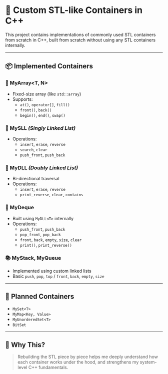 # 🚀 Custom STL-like Containers in C++

This project contains implementations of commonly used STL containers from scratch in C++, built from scratch without using any STL containers internally.

---

## 📦 Implemented Containers

### 🧱 MyArray<T, N>
- Fixed-size array (like `std::array`)
- Supports:
  - `at()`, `operator[]`, `fill()`
  - `front()`, `back()`
  - `begin()`, `end()`, `swap()`

### 🔗 MySLL<T> *(Singly Linked List)*
- Operations:
  - `insert`, `erase`, `reverse`
  - `search`, `clear`
  - `push_front`, `push_back`

### 🔁 MyDLL<T> *(Doubly Linked List)*
- Bi-directional traversal
- Operations:
  - `insert`, `erase`, `reverse`
  - `print_reverse`, `clear`, `contains`

### 🧃 MyDeque<T>
- Built using `MyDLL<T>` internally
- Operations:
  - `push_front`, `push_back`
  - `pop_front`, `pop_back`
  - `front`, `back`, `empty`, `size`, `clear`
  - `print()`, `print_reverse()`

### 📚 MyStack<T>, MyQueue<T>
- Implemented using custom linked lists
- Basic `push`, `pop`, `top` / `front`, `back`, `empty`, `size`

---

## 🔧 Planned Containers

- `MySet<T>`
- `MyMap<Key, Value>`
- `MyUnorderedSet<T>`
- `BitSet`

---

## 🎯 Why This?

> Rebuilding the STL piece by piece helps me deeply understand how each container works under the hood, and strengthens my system-level C++ fundamentals.
